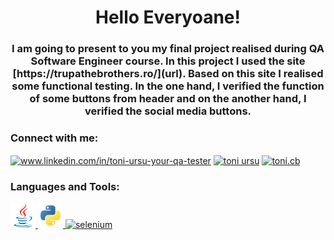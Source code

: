 <h1 align="center">Hello Everyoane!</h1>
<h3 align="center">I am going to present to you my final project realised during QA Software Engineer course. In this project I used the site [https://trupathebrothers.ro/](url). Based on this site I realised some functional testing. In the one hand, I verified the function of some buttons from header and on the another hand, I verified the social media buttons.</h3>

<h3 align="left">Connect with me:</h3>
<p align="left">
<a href="https://linkedin.com/in/www.linkedin.com/in/toni-ursu-your-qa-tester" target="blank"><img align="center" src="https://raw.githubusercontent.com/rahuldkjain/github-profile-readme-generator/master/src/images/icons/Social/linked-in-alt.svg" alt="www.linkedin.com/in/toni-ursu-your-qa-tester" height="30" width="40" /></a>
<a href="https://fb.com/toni ursu" target="blank"><img align="center" src="https://raw.githubusercontent.com/rahuldkjain/github-profile-readme-generator/master/src/images/icons/Social/facebook.svg" alt="toni ursu" height="30" width="40" /></a>
<a href="https://instagram.com/toni.cb" target="blank"><img align="center" src="https://raw.githubusercontent.com/rahuldkjain/github-profile-readme-generator/master/src/images/icons/Social/instagram.svg" alt="toni.cb" height="30" width="40" /></a>
</p>

<h3 align="left">Languages and Tools:</h3>
<p align="left"> <a href="https://www.java.com" target="_blank" rel="noreferrer"> <img src="https://raw.githubusercontent.com/devicons/devicon/master/icons/java/java-original.svg" alt="java" width="40" height="40"/> </a> <a href="https://www.python.org" target="_blank" rel="noreferrer"> <img src="https://raw.githubusercontent.com/devicons/devicon/master/icons/python/python-original.svg" alt="python" width="40" height="40"/> </a> <a href="https://www.selenium.dev" target="_blank" rel="noreferrer"> <img src="https://raw.githubusercontent.com/detain/svg-logos/780f25886640cef088af994181646db2f6b1a3f8/svg/selenium-logo.svg" alt="selenium" width="40" height="40"/> </a> </p>
